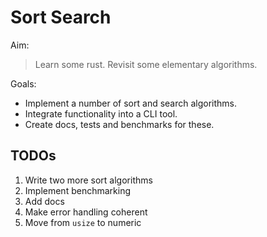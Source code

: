 # Sort Search 

Aim:

> Learn some rust. Revisit some elementary algorithms.

Goals: 

* Implement a number of sort and search algorithms.
* Integrate functionality into a CLI tool.
* Create docs, tests and benchmarks for these. 

## TODOs 

1. Write two more sort algorithms 
2. Implement benchmarking
3. Add docs 
4. Make error handling coherent
5. Move from `usize` to numeric 
